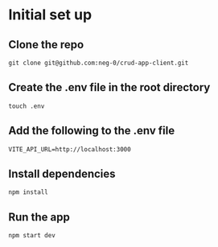 # Initial set up

## Clone the repo

```
git clone git@github.com:neg-0/crud-app-client.git
```

## Create the .env file in the root directory

```
touch .env
```

## Add the following to the .env file

```
VITE_API_URL=http://localhost:3000
```

## Install dependencies

```
npm install
```

## Run the app

```
npm start dev
```
